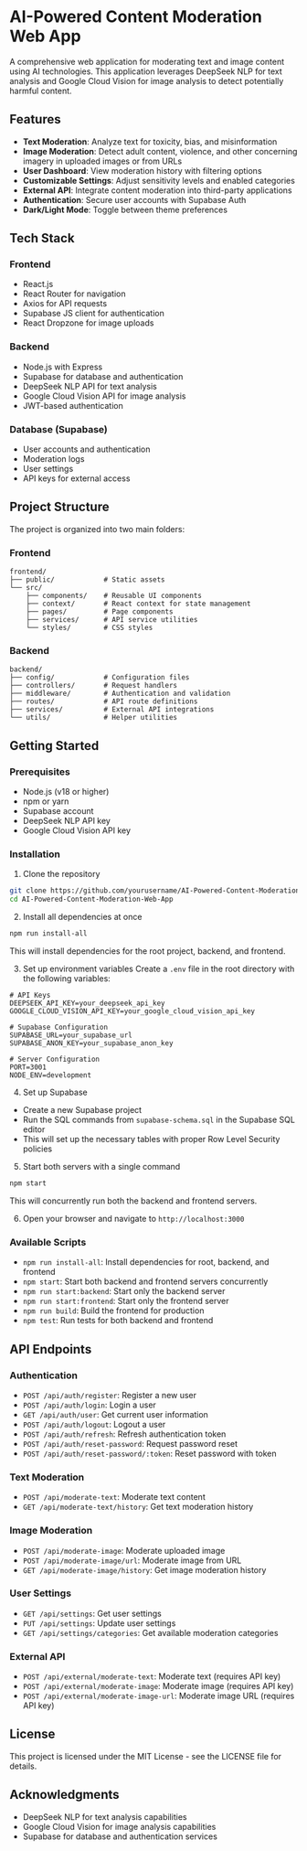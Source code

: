 # AI-Powered Content Moderation Web App

A comprehensive web application for moderating text and image content using AI technologies. This application leverages DeepSeek NLP for text analysis and Google Cloud Vision for image analysis to detect potentially harmful content.

## Features

- **Text Moderation**: Analyze text for toxicity, bias, and misinformation
- **Image Moderation**: Detect adult content, violence, and other concerning imagery in uploaded images or from URLs
- **User Dashboard**: View moderation history with filtering options
- **Customizable Settings**: Adjust sensitivity levels and enabled categories
- **External API**: Integrate content moderation into third-party applications
- **Authentication**: Secure user accounts with Supabase Auth
- **Dark/Light Mode**: Toggle between theme preferences

## Tech Stack

### Frontend
- React.js
- React Router for navigation
- Axios for API requests
- Supabase JS client for authentication
- React Dropzone for image uploads

### Backend
- Node.js with Express
- Supabase for database and authentication
- DeepSeek NLP API for text analysis
- Google Cloud Vision API for image analysis
- JWT-based authentication

### Database (Supabase)
- User accounts and authentication
- Moderation logs
- User settings
- API keys for external access

## Project Structure

The project is organized into two main folders:

### Frontend
```
frontend/
├── public/            # Static assets
└── src/
    ├── components/    # Reusable UI components
    ├── context/       # React context for state management
    ├── pages/         # Page components
    ├── services/      # API service utilities
    └── styles/        # CSS styles
```

### Backend
```
backend/
├── config/            # Configuration files
├── controllers/       # Request handlers
├── middleware/        # Authentication and validation
├── routes/            # API route definitions
├── services/          # External API integrations
└── utils/             # Helper utilities
```

## Getting Started

### Prerequisites
- Node.js (v18 or higher)
- npm or yarn
- Supabase account
- DeepSeek NLP API key
- Google Cloud Vision API key

### Installation

1. Clone the repository
```bash
git clone https://github.com/yourusername/AI-Powered-Content-Moderation-Web-App.git
cd AI-Powered-Content-Moderation-Web-App
```

2. Install all dependencies at once
```bash
npm run install-all
```
This will install dependencies for the root project, backend, and frontend.

3. Set up environment variables
Create a `.env` file in the root directory with the following variables:
```
# API Keys
DEEPSEEK_API_KEY=your_deepseek_api_key
GOOGLE_CLOUD_VISION_API_KEY=your_google_cloud_vision_api_key

# Supabase Configuration
SUPABASE_URL=your_supabase_url
SUPABASE_ANON_KEY=your_supabase_anon_key

# Server Configuration
PORT=3001
NODE_ENV=development
```

4. Set up Supabase
- Create a new Supabase project
- Run the SQL commands from `supabase-schema.sql` in the Supabase SQL editor
- This will set up the necessary tables with proper Row Level Security policies

5. Start both servers with a single command
```bash
npm start
```
This will concurrently run both the backend and frontend servers.

6. Open your browser and navigate to `http://localhost:3000`

### Available Scripts

- `npm run install-all`: Install dependencies for root, backend, and frontend
- `npm start`: Start both backend and frontend servers concurrently
- `npm run start:backend`: Start only the backend server
- `npm run start:frontend`: Start only the frontend server
- `npm run build`: Build the frontend for production
- `npm test`: Run tests for both backend and frontend

## API Endpoints

### Authentication
- `POST /api/auth/register`: Register a new user
- `POST /api/auth/login`: Login a user
- `GET /api/auth/user`: Get current user information
- `POST /api/auth/logout`: Logout a user
- `POST /api/auth/refresh`: Refresh authentication token
- `POST /api/auth/reset-password`: Request password reset
- `POST /api/auth/reset-password/:token`: Reset password with token

### Text Moderation
- `POST /api/moderate-text`: Moderate text content
- `GET /api/moderate-text/history`: Get text moderation history

### Image Moderation
- `POST /api/moderate-image`: Moderate uploaded image
- `POST /api/moderate-image/url`: Moderate image from URL
- `GET /api/moderate-image/history`: Get image moderation history

### User Settings
- `GET /api/settings`: Get user settings
- `PUT /api/settings`: Update user settings
- `GET /api/settings/categories`: Get available moderation categories

### External API
- `POST /api/external/moderate-text`: Moderate text (requires API key)
- `POST /api/external/moderate-image`: Moderate image (requires API key)
- `POST /api/external/moderate-image-url`: Moderate image URL (requires API key)

## License

This project is licensed under the MIT License - see the LICENSE file for details.

## Acknowledgments

- DeepSeek NLP for text analysis capabilities
- Google Cloud Vision for image analysis capabilities
- Supabase for database and authentication services
